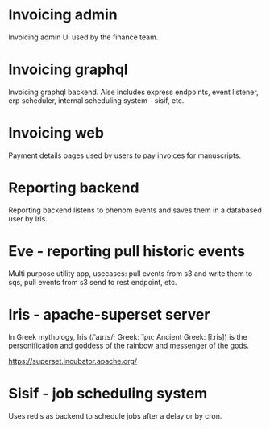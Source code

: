 # Invoicing admin

Invoicing admin UI used by the finance team.

# Invoicing graphql

Invoicing graphql backend. Alse includes express endpoints, event listener, erp scheduler, internal scheduling system - sisif, etc.

# Invoicing web

Payment details pages used by users to pay invoices for manuscripts.

# Reporting backend

Reporting backend listens to phenom events and saves them in a databased user by Iris.

# Eve - reporting pull historic events

Multi purpose utility app, usecases: pull events from s3 and write them to sqs, pull events from s3 send to rest endpoint, etc.

# Iris - apache-superset server

In Greek mythology, Iris (/ˈaɪrɪs/; Greek: Ίρις Ancient Greek: [îːris]) is the personification and goddess of the rainbow and messenger of the gods.

https://superset.incubator.apache.org/

# Sisif - job scheduling system

Uses redis as backend to schedule jobs after a delay or by cron.
